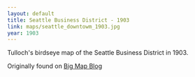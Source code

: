 ```yaml
---
layout: default
title: Seattle Business District - 1903
link: maps/seattle_downtowm_1903.jpg
year: 1903
---
```


Tulloch's birdseye map of the Seattle Business District in 1903.

Originally found on [Big Map Blog](http://www.bigmapblog.com/2013/birdseye-view-of-the-seattle-business-district/)
